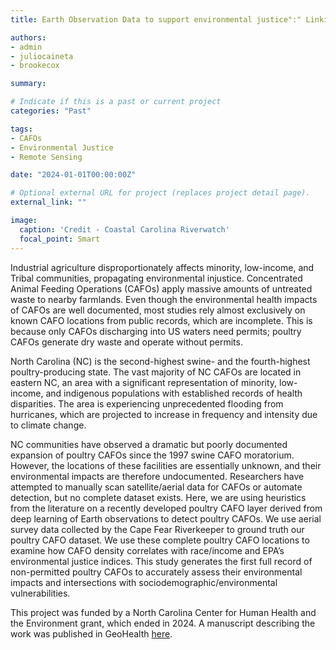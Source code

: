 ```yaml
---
title: Earth Observation Data to support environmental justice":" Linking non-permitted Poultry Operations to environmental vulnerability indices

authors:
- admin
- juliocaineta
- brookecox

summary: 

# Indicate if this is a past or current project
categories: "Past"

tags:
- CAFOs
- Environmental Justice
- Remote Sensing

date: "2024-01-01T00:00:00Z"

# Optional external URL for project (replaces project detail page).
external_link: ""

image:
  caption: 'Credit - Coastal Carolina Riverwatch'
  focal_point: Smart
---
```


Industrial agriculture disproportionately affects minority, low-income, and Tribal communities, propagating environmental injustice. Concentrated Animal Feeding Operations (CAFOs) apply massive amounts of untreated waste to nearby farmlands. Even though the environmental health impacts of CAFOs are well documented, most studies rely almost exclusively on known CAFO locations from public records, which are incomplete. This is because only CAFOs discharging into US waters need permits; poultry CAFOs generate dry waste and operate without permits. 

North Carolina (NC) is the second-highest swine- and the fourth-highest poultry-producing state. The vast majority of NC CAFOs are located in eastern NC, an area with a significant representation of minority, low-income, and indigenous populations with established records of health disparities. The area is experiencing unprecedented flooding from hurricanes, which are projected to increase in frequency and intensity due to climate change. 

NC communities have observed a dramatic but poorly documented expansion of poultry CAFOs since the 1997 swine CAFO moratorium. However, the locations of these facilities are essentially unknown, and their environmental impacts are therefore undocumented. Researchers have attempted to manually scan satellite/aerial data for CAFOs or automate detection, but no complete dataset exists. Here, we are using heuristics from the literature on a recently developed poultry CAFO layer derived from deep learning of Earth observations to detect poultry CAFOs. We use aerial survey data collected by the Cape Fear Riverkeeper to ground truth our poultry CAFO dataset. We use these complete poultry CAFO locations to examine how CAFO density correlates with race/income and EPA’s environmental justice indices. This study generates the first full record of non-permitted poultry CAFOs to accurately assess their environmental impacts and intersections with sociodemographic/environmental vulnerabilities.

This project was funded by a North Carolina Center for Human Health and the Environment grant, which ended in 2024. A manuscript describing the work was published in GeoHealth <a href="https://doi.org/10.1029/2024GH001179">here</a>.
